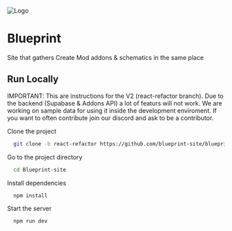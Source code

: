 
![Logo](https://i.ibb.co/Yk4tGGd/blueprint-mini.webp)
# Blueprint

Site that gathers Create Mod addons & schematics in the same place



## Run Locally

IMPORTANT: This are instructions for the V2 (react-refactor branch). Due to the backend (Supabase & Addons API) a lot of featurs will not work. We are working on sample data for using it inside the development enviroment.
If you want to often contribute join our discord and ask to be a contributor.

Clone the project

```bash
  git clone -b react-refactor https://github.com/blueprint-site/blueprint-site.github.io Blueprint-site
```

Go to the project directory

```bash
  cd Blueprint-site
```

Install dependencies

```bash
  npm install
```

Start the server

```bash
  npm run dev
```

